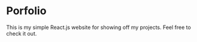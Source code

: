 # Porfolio

This is my simple React.js website for showing off my projects. Feel free to check it out.
